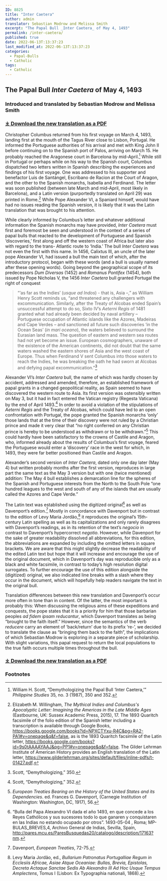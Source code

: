```yaml
---
ID: 8825
title: "Inter Caetera"
author: admin
translator: Sebastian Modrow and Melissa Smith
excerpt: "The Papal Bull _Inter Caetera_ of May 4, 1493"
permalink: /inter-caetera/
published: true
date: 2022-06-13T:13:37:23
last_modified_at: 2022-06-13T:13:37:23
categories:
  - Papal-Bulls
  - Catholic
tags:
  - Catholic
---
```

## The Papal Bull _Inter Caetera_ of May 4, 1493

### Introduced and translated by Sebastian Modrow and Melissa Smith

### [⤓ Download the new translation as a PDF ](/assets/pdfs/Inter_Caetera_Modrow&Smith.pdf)

Christopher Columbus returned from his first voyage on March 4, 1493, landing first at the mouth of the Tagus River close to Lisbon, Portugal. He informed the Portuguese authorities of his arrival and met with King John II before continuing on to the Spanish port of Palos, arriving on March 15. He probably reached the Aragonese court in Barcelona by mid-April.[^1] While still in Portugal or perhaps while on his way to the Spanish court, Columbus dispatched two letters written in Spanish describing the experiences and findings of his first voyage. One was addressed to his supporter and benefactor Luis de Santángel, Escribano de Racion at the Court of Aragon, and the other to the Spanish monarchs, Isabella and Ferdinand. The letter was soon published (between late March and mid-April, most likely in Barcelona), and a Latin version (purportedly translated on April 29) was printed in Rome.[^2] While Pope Alexander VI, a Spaniard himself, would have had no issues reading the Spanish version, it is likely that it was the Latin translation that was brought to his attention.

While clearly informed by Columbus’s letter and whatever additional information the Spanish monarchs may have provided, _Inter Caetera_ must first and foremost be seen and understood in the context of a series of papal bulls that reacted to the development of Portuguese and Spanish ‘discoveries,’ first along and off the western coast of Africa but later also with regard to the trans- Atlantic route to ‘India.’ The bull _Inter Caetera_ was not even the first with this name. In 1456, Calixtus III, an uncle of the later pope Alexander VI, had issued a bull the main text of which, after the introductory protocol, began with these words (and a bull is usually named after these opening words). Going beyond the geographical scope of its predecessors _Dum Diversas_ (1452) and _Romanus Pontifex_ (1454), both issued by Pope Nicholas V, the 1456 _Inter Caetera_ bull granted Portugal the right of conquest

  > “‘as far as the Indies’ (_usque ad Indos_) - that is, Asia –,” as William Henry Scott reminds us, “and threatened any challengers with excommunication. Similarly, after the Treaty of Alcobas ended Spain’s unsuccessful attempt to do so, Sixto IV’s _Aeterni Regis_ of 1481 granted what had already been decided by naval artillery – Portuguese occupation of Atlantic islands like the Azores, Madeiras and Cape Verdes – and sanctioned all future such discoveries ‘in the Ocean Seas’ (_in mari oceano_), the waters believed to surround the Eurasian land mass. The question of eastern and western sea routes had not yet become an issue. European cosmographers, unaware of the existence of the American continents, did not doubt that the same waters washed the eastern shores of Asia and the west coast of Europe. Thus when Ferdinand V sent Columbus into those waters to reach the Indies, he was breaking the oath he had sworn at Alcobas and defying papal excommunication.”[^3]

Alexander VI’s _Inter Caetera_ bull, the name of which was hardly chosen by accident, addressed and amended, therefore, an established framework of papal grants in a changed geopolitical reality, as Spain seemed to have discovered the western route to Asia. Its first version was ostensibly written on May 3, but it had in fact entered the Vatican registry (Regesta Vaticana) by the end of April 1493.[^4] In order to avoid a violation of the stipulations of _Aeterni Regis_ and the Treaty of Alcobas, which could have led to an open confrontation with Portugal, the pope granted the Spanish monarchs ‘only’ those lands that at the time of their discovery were not ruled by a Christian prince and made it very clear that “no right conferred on any Christian prince is hereby to be understood as withdrawn or to be withdrawn.”[^5] This could hardly have been satisfactory to the crowns of Castile and Aragon, who, informed already about the results of Columbus’s first voyage, feared the Portuguese would enter a ‘discovery’ race in the west for which, in 1493, they were far better positioned than Castile and Aragon.

Alexander’s second version of _Inter Caetera_, dated only one day later (May 4) but written probably months after the first version, reproduces in large part the same text as the May 3 version but with one (twice mentioned) addition: The May 4 bull establishes a demarcation line for the spheres of the Spanish and Portuguese interests from the North to the South Pole “one hundred leagues to the west and south of any of the islands that are usually called the Azores and Cape Verde.”

The Latin text was established using the digitized original[^6] as well as Davenport’s edition.[^7] Mostly in concordance with Davenport but in contrast to the edition of Levy Maria Jordão,[^8] it reproduces the original’s 15th-century Latin spelling as well as its capitalizations and only rarely disagrees with Davenport’s readings, as in its retention of the text’s _negocio_ in contrast to Davenport’s hypercorrect _negotio_. However, while Davenport for the sake of greater readability dissolved all abbreviations, for this edition, the abbreviations are expanded by including the omitted letters in square brackets. We are aware that this might slightly decrease the readability of the edited Latin text but hope that it will increase and encourage the use of the original document, which in Davenport’s day was reproducible only as a black and white facsimile, in contrast to today’s high resolution digital surrogates. To further encourage the use of this edition alongside the (digitized) original, we also indicated line breaks with a slash where they occur in the document, which will hopefully help readers navigate the text in the original bull.

Translation differences between this new translation and Davenport’s occur more often in tone than in content. Of the latter, the most important is probably this: When discussing the religious aims of these expeditions and conquests, the pope states that it is a priority for him that those barbarian peoples _ad fidem ipsam reducantur_, which Davenport translates as being “brought to the faith itself.” However, since the semantics of the verb _reducere_ carry an element of ‘back/return’ due to its prefix ‘re-’, we decided to translate the clause as “bringing them back to the faith”, the implications of which Sebastian Modrow is exploring in a separate piece of scholarship. With slight variations, this papal request to return the local populations to the true faith occurs multiple times throughout the bull.

### [⤓ Download the new translation as a PDF ](/assets/pdfs/Inter_Caetera_Modrow&Smith.pdf)

### Footnotes

[^1]: William H. Scott, “Demythologizing the Papal Bull ‘Inter Caetera,’” _Philippine Studies_ 35, no. 3 (1987), 350 and 352.
[^2]: Elizabeth M. Willingham, _The Mythical Indies and Columbus's Apocalyptic Letter: Imagining the Americas in the Late Middle Ages_ (Eastbourne, UK: Sussex Academic Press, 2015), 17. The 1893 Quaritch facsimile of the folio edition of the Spanish letter including a transcription is available through Google Books, <https://books.google.com/books?id=NPXCTYxu-R4C&pg=RA2-PA1#v=onepage&q&f=false>, as is the 1893 Quaritch facsimile of the Latin letter, <https://books.google.com/books?id=9s0tAAAAYAAJ&pg=PP1#v=onepage&q&f=false>. The Gilder Lehrman Institute of American History provides an English translation of the Latin letter, <https://www.gilderlehrman.org/sites/default/files/inline-pdfs/t-01427.pdf>.
[^3]: Scott, “Demythologizing,” 350.
[^4]: Scott, “Demythologizing,” 352.
[^5]: _European Treaties Bearing on the History of the United States and its Dependencies_. ed. Frances G. Davenport, (Carnegie Institution of Washington: Washington, DC, 1917), 56.
[^6]: “Bulla del Papa Alexandro VI dada el año 1493, en que concede a los Reyes Cathólicos y sus sucesores todo lo que ganaren y conquistaren en las Indias no estando ocupado por otros”. 1493-05-04 , Roma; MP-BULAS\_BREVES,4, Archivo General de Indias, Sevilla, Spain, <http://pares.mcu.es/ParesBusquedas20/catalogo/description/17163?nm>.
[^7]: Davenport, _European Treaties_, 72-75.
[^8]: Levy Maria Jordão, ed., _Bullarium Patronatus Portugalliae Regum in Ecclesiis Africae, Asiae Atque Oceaniae: Bullas, Brevia, Epistolas, Decreta Actaque Sanctae Sedis Ab Alexandro III Ad Hoc Usque Tempus Amplectens_, Tomus I (Lisbon: Ex Typographia nationali, 1868).
